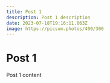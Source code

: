 ```yaml
---
title: Post 1
description: Post 1 description
date: 2023-07-18T19:16:11.063Z
image: https://picsum.photos/400/300
---
```


# Post 1

Post 1 content
